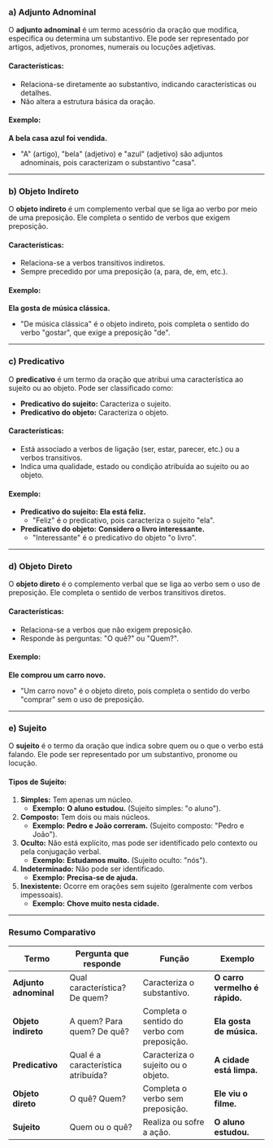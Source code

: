 ### **a) Adjunto Adnominal**

O **adjunto adnominal** é um termo acessório da oração que modifica, especifica ou determina um substantivo. Ele pode ser representado por artigos, adjetivos, pronomes, numerais ou locuções adjetivas.

#### **Características:**

- Relaciona-se diretamente ao substantivo, indicando características ou detalhes.
- Não altera a estrutura básica da oração.

#### **Exemplo:**

**A bela casa azul foi vendida.**

- "A" (artigo), "bela" (adjetivo) e "azul" (adjetivo) são adjuntos adnominais, pois caracterizam o substantivo "casa".

---

### **b) Objeto Indireto**

O **objeto indireto** é um complemento verbal que se liga ao verbo por meio de uma preposição. Ele completa o sentido de verbos que exigem preposição.

#### **Características:**

- Relaciona-se a verbos transitivos indiretos.
- Sempre precedido por uma preposição (a, para, de, em, etc.).

#### **Exemplo:**

**Ela gosta de música clássica.**

- "De música clássica" é o objeto indireto, pois completa o sentido do verbo "gostar", que exige a preposição "de".

---

### **c) Predicativo**

O **predicativo** é um termo da oração que atribui uma característica ao sujeito ou ao objeto. Pode ser classificado como:

- **Predicativo do sujeito:** Caracteriza o sujeito.
- **Predicativo do objeto:** Caracteriza o objeto.

#### **Características:**

- Está associado a verbos de ligação (ser, estar, parecer, etc.) ou a verbos transitivos.
- Indica uma qualidade, estado ou condição atribuída ao sujeito ou ao objeto.

#### **Exemplo:**

- **Predicativo do sujeito:** **Ela está feliz.**
    - "Feliz" é o predicativo, pois caracteriza o sujeito "ela".
- **Predicativo do objeto:** **Considero o livro interessante.**
    - "Interessante" é o predicativo do objeto "o livro".

---

### **d) Objeto Direto**

O **objeto direto** é o complemento verbal que se liga ao verbo sem o uso de preposição. Ele completa o sentido de verbos transitivos diretos.

#### **Características:**

- Relaciona-se a verbos que não exigem preposição.
- Responde às perguntas: "O quê?" ou "Quem?".

#### **Exemplo:**

**Ele comprou um carro novo.**

- "Um carro novo" é o objeto direto, pois completa o sentido do verbo "comprar" sem o uso de preposição.

---

### **e) Sujeito**

O **sujeito** é o termo da oração que indica sobre quem ou o que o verbo está falando. Ele pode ser representado por um substantivo, pronome ou locução.

#### **Tipos de Sujeito:**

1. **Simples:** Tem apenas um núcleo.
    - **Exemplo:** **O aluno estudou.** (Sujeito simples: "o aluno").
2. **Composto:** Tem dois ou mais núcleos.
    - **Exemplo:** **Pedro e João correram.** (Sujeito composto: "Pedro e João").
3. **Oculto:** Não está explícito, mas pode ser identificado pelo contexto ou pela conjugação verbal.
    - **Exemplo:** **Estudamos muito.** (Sujeito oculto: "nós").
4. **Indeterminado:** Não pode ser identificado.
    - **Exemplo:** **Precisa-se de ajuda.**
5. **Inexistente:** Ocorre em orações sem sujeito (geralmente com verbos impessoais).
    - **Exemplo:** **Chove muito nesta cidade.**

---

### **Resumo Comparativo**

|**Termo**|**Pergunta que responde**|**Função**|**Exemplo**|
|---|---|---|---|
|**Adjunto adnominal**|Qual característica? De quem?|Caracteriza o substantivo.|**O carro vermelho é rápido.**|
|**Objeto indireto**|A quem? Para quem? De quê?|Completa o sentido do verbo com preposição.|**Ela gosta de música.**|
|**Predicativo**|Qual é a característica atribuída?|Caracteriza o sujeito ou o objeto.|**A cidade está limpa.**|
|**Objeto direto**|O quê? Quem?|Completa o verbo sem preposição.|**Ele viu o filme.**|
|**Sujeito**|Quem ou o quê?|Realiza ou sofre a ação.|**O aluno estudou.**|
